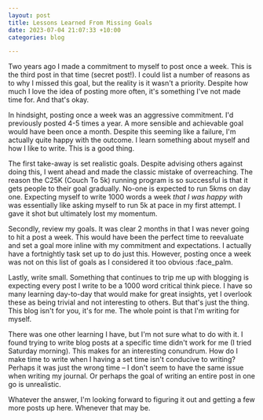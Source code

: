 ```yaml
---
layout: post
title: Lessons Learned From Missing Goals 
date: 2023-07-04 21:07:33 +10:00
categories: blog

---
```


Two years ago I made a commitment to myself to post once a week. This is the third post in that time (secret post!). I could list a number of reasons as to why I missed this goal, but the reality is it wasn't a priority. Despite how much I love the idea of posting more often, it's something I've not made time for. And that's okay.

In hindsight, posting once a week was an aggressive commitment. I'd previously posted 4-5 times a year. A more sensible and achievable goal would have been once a month. Despite this seeming like a failure, I'm actually quite happy with the outcome. I learn something about myself and how I like to write. This is a good thing.

The first take-away is set realistic goals. Despite advising others against doing this, I went ahead and made the classic mistake of overreaching. The reason the C25K (Couch To 5k) running program is so successful is that it gets people to their goal gradually. No-one is expected to run 5kms on day one. Expecting myself to write 1000 words a week _that I was happy with_ was essentially like asking myself to run 5k at pace in my first attempt. I gave it shot but ultimately lost my momentum.

Secondly, review my goals. It was clear 2 months in that I was never going to hit a post a week. This would have been the perfect time to reevaluate and set a goal more inline with my commitment and expectations. I actually have a fortnightly task set up to do just this. However, posting once a week was not on this list of goals as I considered it too obvious :face_palm. 

Lastly, write small. Something that continues to trip me up with blogging is expecting every post I write to be a 1000 word critical think piece. I have so many learning day-to-day that would make for great insights, yet I overlook these as being trivial and not interesting to others. But that's just the thing. This blog isn't for you, it's for me. The whole point is that I'm writing for myself.

There was one other learning I have, but I'm not sure what to do with it. I found trying to write blog posts at a specific time didn't work for me (I tried Saturday morning). This makes for an interesting conundrum. How do I make time to write when I having a set time isn't conducive to writing? Perhaps it was just the wrong time – I don't seem to have the same issue when writing my journal. Or perhaps the goal of writing an entire post in one go is unrealistic.

Whatever the answer, I'm looking forward to figuring it out and getting a few more posts up here. Whenever that may be.